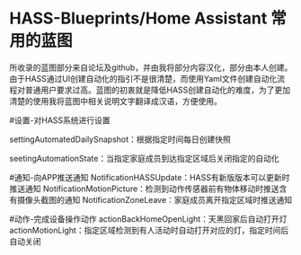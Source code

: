 # HASS-Blueprints/Home Assistant 常用的蓝图

所收录的蓝图部分来自论坛及github，并由我将部分内容汉化，部分由本人创建。由于HASS通过UI创建自动化的指引不是很清楚，而使用Yaml文件创建自动化流程对普通用户要求过高。蓝图的初衷就是降低HASS创建自动化的难度，为了更加清楚的使用我将蓝图中相关说明文字翻译成汉语，方便使用。

#设置-对HASS系统进行设置

settingAutomatedDailySnapshot：根据指定时间每日创建快照

seetingAutomationState：当指定家庭成员到达指定区域后关闭指定的自动化



#通知-向APP推送通知
NotificationHASSUpdate：HASS有新版版本可以更新时推送通知
NotificationMotionPicture：检测到动作传感器前有物体移动时推送含有摄像头截图的通知
NotificationZoneLeave：家庭成员离开指定区域时推送通知

#动作-完成设备操作动作
actionBackHomeOpenLight：天黑回家后自动打开灯
actionMotionLight：指定区域检测到有人活动时自动打开对应的灯，指定时间后自动关闭



